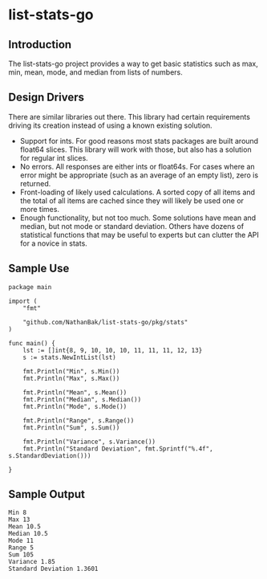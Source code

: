 # list-stats-go

## Introduction
The list-stats-go project provides a way to get basic statistics such as max, min, mean, mode, and median from lists of numbers.  

## Design Drivers
There are similar libraries out there.  This library had certain requirements driving its creation instead of using a known existing solution.
- Support for ints.  For good reasons most stats packages are built around float64 slices.  This library will work with those, but also has a solution for regular int slices.
- No errors.  All responses are either ints or float64s.  For cases where an error might be appropriate (such as an average of an empty list), zero is returned.
- Front-loading of likely used calculations.  A sorted copy of all items and the total of all items are cached since they will likely be used one or more times.
- Enough functionality, but not too much.  Some solutions have mean and median, but not mode or standard deviation.  Others have dozens of statistical functions that may be useful to experts but can clutter the API for a novice in stats.

## Sample Use
```golang
package main

import (
	"fmt"
	
	"github.com/NathanBak/list-stats-go/pkg/stats"
)

func main() {
	lst := []int{8, 9, 10, 10, 10, 11, 11, 11, 12, 13}
	s := stats.NewIntList(lst)

	fmt.Println("Min", s.Min())
	fmt.Println("Max", s.Max())

	fmt.Println("Mean", s.Mean())
	fmt.Println("Median", s.Median())
	fmt.Println("Mode", s.Mode())

	fmt.Println("Range", s.Range())
	fmt.Println("Sum", s.Sum())

	fmt.Println("Variance", s.Variance())
	fmt.Println("Standard Deviation", fmt.Sprintf("%.4f", s.StandardDeviation()))

}
```

## Sample Output

```
Min 8
Max 13
Mean 10.5
Median 10.5
Mode 11
Range 5
Sum 105
Variance 1.85
Standard Deviation 1.3601
```

